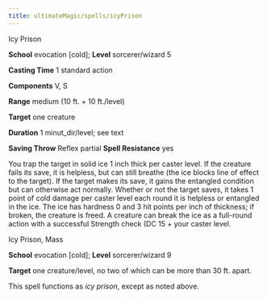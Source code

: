 ```yaml
---
title: ultimateMagic/spells/icyPrison
---
```

Icy Prison

**School** evocation [cold]; **Level** sorcerer/wizard 5

**Casting Time** 1 standard action

**Components** V, S

**Range** medium (10 ft. + 10 ft./level)

**Target** one creature

**Duration** 1 minut_dir/level; see text

**Saving Throw** Reflex partial **Spell Resistance** yes

You trap the target in solid ice 1 inch thick per caster level. If the creature fails its save, it is helpless, but can still breathe (the ice blocks line of effect to the target). If the target makes its save, it gains the entangled condition but can otherwise act normally. Whether or not the target saves, it takes 1 point of cold damage per caster level each round it is helpless or entangled in the ice. The ice has hardness 0 and 3 hit points per inch of thickness; if broken, the creature is freed. A creature can break the ice as a full-round action with a successful Strength check (DC 15 + your caster level.

Icy Prison, Mass

**School** evocation [cold]; **Level** sorcerer/wizard 9

**Target** one creature/level, no two of which can be more than 30 ft. apart.

This spell functions as _icy prison_, except as noted above.

